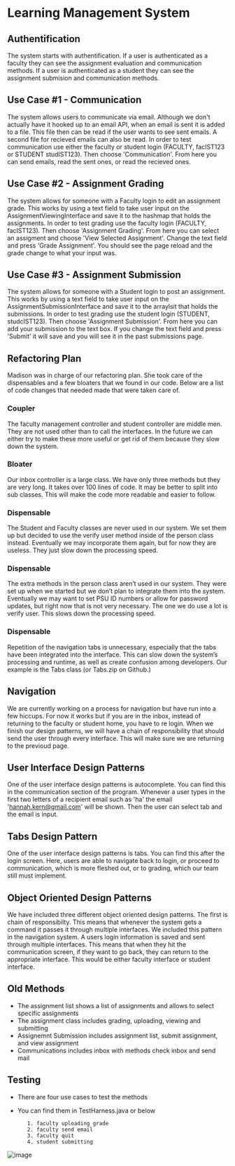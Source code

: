 # Learning Management System

## Authentification

The system starts with authentification. If a user is authenticated as a faculty they can see the assignment evaluation and communication methods. If a user is authenticated as a student they can see the assignment submision and communication methods.

## Use Case #1 - Communication

The system allows users to communicate via email. Although we don't actually have it hooked up to an email API, when an email is sent it is added to a file. This file then can be read if the user wants to see sent emails. A second file for recieved emails can also be read. In order to test communication use either the faculty or student login (FACULTY, facIST123 or STUDENT studIST123). Then choose 'Communication'. From here you can send emails, read the sent ones, or read the recieved ones.

## Use Case #2 - Assignment Grading

The system allows for someone with a Faculty login to edit an assignment grade. This works by using a text field to take user input on the AssignmentViewingInterface and save it to the hashmap that holds the assignments. In order to test grading use the faculty login (FACULTY, facIST123). Then choose 'Assignment Grading'. From here you can select an assigment and choose 'View Selected Assignment'. Change the text field and press 'Grade Assignment'. You should see the page reload and the grade change to what your input was.

## Use Case #3 - Assignment Submission

The system allows for someone with a Student login to post an assignment. This works by using a text field to take user input on the AssignmentSubmissionInterface and save it to the arraylsit that holds the submissions. In order to test grading use the student login (STUDENT, studcIST123). Then choose 'Assignment Submission'. From here you can add your submission to the text box. If you change the text field and press 'Submit' it will save and you will see it in the past submissions page.

## Refactoring Plan

Madison was in charge of our refactoring plan. She took care of the dispensables and a few bloaters that we found in our code. Below are a list of code changes that needed made that were taken care of.

### Coupler

The faculty management controller and student controller are middle men. They are not used other than to call the interfaces. In the future we can either try to make these more useful or get rid of them because they slow down the system.

### Bloater

Our inbox controller is a large class. We have only three methods but they are very long. It takes over 100 lines of code. It may be better to split into sub classes. This will make the code more readable and easier to follow.

### Dispensable

The Student and Faculty classes are never used in our system. We set them up but decided to use the verify user method inside of the person class instead. Eventually we may incorporate them again, but for now they are useless. They just slow down the processing speed.

### Dispensable

The extra methods in the person class aren’t used in our system. They were set up when we started but we don’t plan to integrate them into the system. Eventually we may want to set PSU ID numbers or allow for password updates, but right now that is not very necessary. The one we do use a lot is verify user. This slows down the processing speed.

### Dispensable

Repetition of the navigation tabs is unnecessary, especially that the tabs have been integrated into the interface. This can slow down the system’s processing and runtime, as well as create confusion among developers. Our example is the Tabs class (or Tabs.zip on Github.)

## Navigation

We are currently working on a process for navigation but have run into a few hiccups. For now it works but if you are in the inbox, instead of returning to the faculty or student home, you have to re login. When we finish our design patterns, we will have a chain of responsibility that should send the user through every interface. This will make sure we are returning to the previoud page.

## User Interface Design Patterns

One of the user interface design patterns is autocomplete. You can find this in the communication section of the program. Whenever a user types in the first two letters of a recipient email such as 'ha' the email 'hannah.kern@gmail.com' will be shown. Then the user can select tab and the email is input.

## Tabs Design Pattern

One of the user interface design patterns is tabs. You can find this after the login screen. Here, users are able to navigate back to login, or proceed to communication, which is more fleshed out, or to grading, which our team still must implement.

## Object Oriented Design Patterns

We have included three different object oriented design patterns. The first is chain of responsibilty. This means that whenever the system gets a command it passes it through multiple interfaces. We included this pattern in the navigation system. A users login information is saved and sent through multiple interfaces. This means that when they hit the communication screen, if they want to go back, they can return to the appropriate interface. This would be either faculty interface or student interface.

## Old Methods

- The assignment list shows a list of assignments and allows to select specific assignments
- The assignment class includes grading, uploading, viewing and submitting
- Assignemnt Submission includes assignment list, submit assignment, and view assignment
- Communications includes inbox with methods check inbox and send mail

## Testing

- There are four use cases to test the methods
- You can find them in TestHarness.java or below

         1. faculty uploading grade
         2. faculty send email
         3. faculty quit
         4. student submitting

![image](https://user-images.githubusercontent.com/54961655/194892456-7f54da67-cb8e-4565-99e4-01b037ea5099.png)
